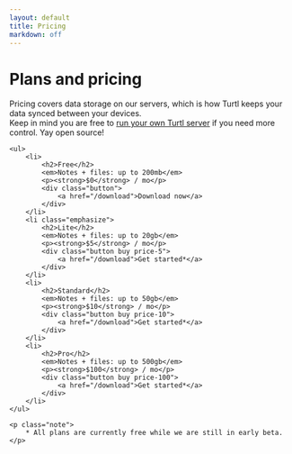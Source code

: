 ```yaml
---
layout: default
title: Pricing
markdown: off
---
```


<div class="pricing">
    <h1>Plans and pricing</h1>
    <p>
        Pricing covers data storage on our servers, which is how Turtl keeps
        your data synced between your devices.<br>
        Keep in mind you are free to
        <a href="/docs/server/running">run your own Turtl server</a> if you need
        more control. Yay open source!
    </p>

    <ul>
        <li>
            <h2>Free</h2>
            <em>Notes + files: up to 200mb</em>
            <p><strong>$0</strong> / mo</p>
            <div class="button">
                <a href="/download">Download now</a>
            </div>
        </li>
        <li class="emphasize">
            <h2>Lite</h2>
            <em>Notes + files: up to 20gb</em>
            <p><strong>$5</strong> / mo</p>
            <div class="button buy price-5">
                <a href="/download">Get started*</a>
            </div>
        </li>
        <li>
            <h2>Standard</h2>
            <em>Notes + files: up to 50gb</em>
            <p><strong>$10</strong> / mo</p>
            <div class="button buy price-10">
                <a href="/download">Get started*</a>
            </div>
        </li>
        <li>
            <h2>Pro</h2>
            <em>Notes + files: up to 500gb</em>
            <p><strong>$100</strong> / mo</p>
            <div class="button buy price-100">
                <a href="/download">Get started*</a>
            </div>
        </li>
    </ul>

    <p class="note">
        * All plans are currently free while we are still in early beta.
    </p>
</div>

